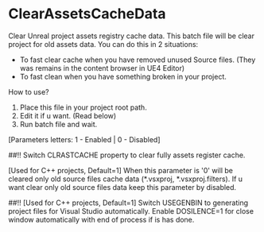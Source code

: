 # ClearAssetsCacheData


Clear Unreal project assets registry cache data. This batch file will be clear project for old assets data. You can do this in 2 situations:

   - To fast clear cache when you have removed unused Source files. (They was remains in the content browser in UE4 Editor)
   - To fast clean when you have something broken in your project.

How to use?

1. Place this file in your project root path.
2. Edit it if u want. (Read below)
3. Run batch file and wait.

[Parameters letters: 1 - Enabled | 0 - Disabled]

##!! Switch CLRASTCACHE property to clear fully assets register cache.

[Used for C++ projects, Default=1] When this parameter is '0' will be cleared only old source files cache data (*.vsxproj, *.vsxproj.filters). If u want clear only old source files data keep this parameter by disabled.

##!! [Used for C++ projects, Default=1] Switch USEGENBIN to generating project files for Visual Studio automatically.
Enable DOSILENCE=1 for close window automatically with end of process if is has done.

